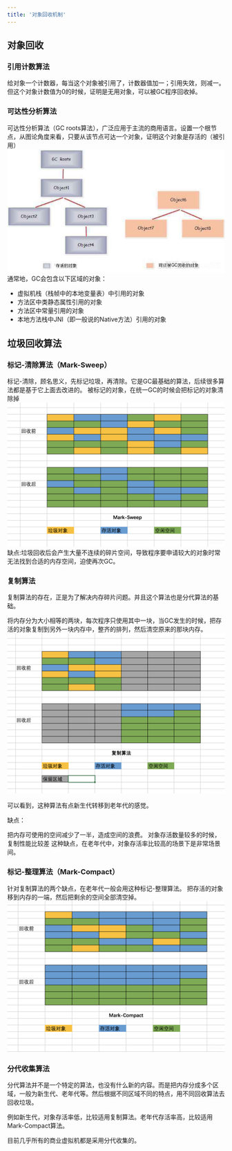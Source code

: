 ```yaml
---
title: '对象回收机制'
---
```


## 对象回收

### 引用计数算法

给对象一个计数器，每当这个对象被引用了，计数器值加一；引用失效，则减一。但这个对象计数值为0的时候，证明是无用对象，可以被GC程序回收掉。

### 可达性分析算法

可达性分析算法（GC roots算法），广泛应用于主流的商用语言。设置一个根节点，从图论角度来看，只要从该节点可达一个对象，证明这个对象是存活的（被引用）
![](../../resources/java/gc-roots.jpeg)
通常地，GC会包含以下区域的对象：

* 虚拟机栈（栈帧中的本地变量表）中引用的对象
* 方法区中类静态属性引用的对象
* 方法区中常量引用的对象
* 本地方法栈中JNI（即一般说的Native方法）引用的对象

## 垃圾回收算法
### 标记-清除算法（Mark-Sweep）
标记-清除，顾名思义，先标记垃圾，再清除。它是GC最基础的算法，后续很多算法都是基于它上面去改进的。 被标记的对象，在统一GC的时候会把标记的对象清除掉
![](../../resources/java/mark-sweep.png)
缺点:垃圾回收后会产生大量不连续的碎片空间，导致程序要申请较大的对象时常无法找到合适的内存空间，迫使再次GC。

### 复制算法
复制算法的存在，正是为了解决内存碎片问题。并且这个算法也是分代算法的基础。

将内存分为大小相等的两块，每次程序只使用其中一块，当GC发生的时候，把存活的对象复制到另外一块内存中，整齐的排列，然后清空原来的那块内存。
![](../../resources/java/copy.png)

可以看到，这种算法有点新生代转移到老年代的感觉。

缺点：

把内存可使用的空间减少了一半，造成空间的浪费。
对象存活数量较多的时候，复制性能比较差
这种缺点，在老年代中，对象存活率比较高的场景下是非常场景间。

### 标记-整理算法（Mark-Compact）

针对复制算法的两个缺点，在老年代一般会用这种标记-整理算法。
把存活的对象移到内存的一端，然后把剩余的空间全部清空掉。
![](../../resources/java/mark-compact.png)

### 分代收集算法

分代算法并不是一个特定的算法，也没有什么新的内容。而是把内存分成多个区域，一般为新生代、老年代等。然后根据不同区域不同的特点，用不同回收算法去回收垃圾。

例如新生代，对象存活率低，比较适用复制算法。老年代存活率高，比较适用Mark-Compact算法。

目前几乎所有的商业虚拟机都是采用分代收集的。
